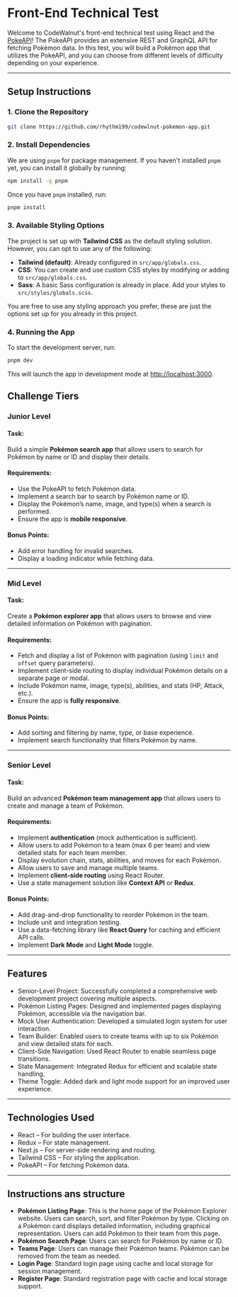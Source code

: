 # Front-End Technical Test

Welcome to CodeWalnut's front-end technical test using React and the [PokeAPI](https://pokeapi.co/)! The PokeAPI provides an extensive REST and GraphQL API for fetching Pokémon data. In this test, you will build a Pokémon app that utilizes the PokeAPI, and you can choose from different levels of difficulty depending on your experience.

---

## Setup Instructions

### 1. Clone the Repository

```bash
git clone https://github.com/rhythm199/codewlnut-pokemon-app.git
```

### 2. Install Dependencies

We are using `pnpm` for package management. If you haven't installed `pnpm` yet, you can install it globally by running:

```bash
npm install -g pnpm
```

Once you have `pnpm` installed, run:

```bash
pnpm install
```

### 3. Available Styling Options

The project is set up with **Tailwind CSS** as the default styling solution. However, you can opt to use any of the following:

- **Tailwind (default)**: Already configured in `src/app/globals.css`.
- **CSS**: You can create and use custom CSS styles by modifying or adding to `src/app/globals.css`.
- **Sass**: A basic Sass configuration is already in place. Add your styles to `src/styles/globals.scss`.

You are free to use any styling approach you prefer, these are just the options set up for you already in this project.

### 4. Running the App

To start the development server, run:

```bash
pnpm dev
```

This will launch the app in development mode at [http://localhost:3000](http://localhost:3000).

## Challenge Tiers

### Junior Level

#### Task:

Build a simple **Pokémon search app** that allows users to search for Pokémon by name or ID and display their details.

#### Requirements:

- Use the PokeAPI to fetch Pokémon data.
- Implement a search bar to search by Pokémon name or ID.
- Display the Pokémon’s name, image, and type(s) when a search is performed.
- Ensure the app is **mobile responsive**.

#### Bonus Points:

- Add error handling for invalid searches.
- Display a loading indicator while fetching data.

---

### Mid Level

#### Task:

Create a **Pokémon explorer app** that allows users to browse and view detailed information on Pokémon with pagination.

#### Requirements:

- Fetch and display a list of Pokémon with pagination (using `limit` and `offset` query parameters).
- Implement client-side routing to display individual Pokémon details on a separate page or modal.
- Include Pokémon name, image, type(s), abilities, and stats (HP, Attack, etc.).
- Ensure the app is **fully responsive**.

#### Bonus Points:

- Add sorting and filtering by name, type, or base experience.
- Implement search functionality that filters Pokémon by name.

---

### Senior Level

#### Task:

Build an advanced **Pokémon team management app** that allows users to create and manage a team of Pokémon.

#### Requirements:

- Implement **authentication** (mock authentication is sufficient).
- Allow users to add Pokémon to a team (max 6 per team) and view detailed stats for each team member.
- Display evolution chain, stats, abilities, and moves for each Pokémon.
- Allow users to save and manage multiple teams.
- Implement **client-side routing** using React Router.
- Use a state management solution like **Context API** or **Redux**.

#### Bonus Points:

- Add drag-and-drop functionality to reorder Pokémon in the team.
- Include unit and integration testing.
- Use a data-fetching library like **React Query** for caching and efficient API calls.
- Implement **Dark Mode** and **Light Mode** toggle.

---

## Features
- Senior-Level Project: Successfully completed a comprehensive web development project covering multiple aspects.
- Pokémon Listing Pages: Designed and implemented pages displaying Pokémon, accessible via the navigation bar.
- Mock User Authentication: Developed a simulated login system for user interaction.
- Team Builder: Enabled users to create teams with up to six Pokémon and view detailed stats for each.
- Client-Side Navigation: Used React Router to enable seamless page transitions.
- State Management: Integrated Redux for efficient and scalable state handling.
- Theme Toggle: Added dark and light mode support for an improved user experience.

---


## Technologies Used
- React – For building the user interface.
- Redux – For state management.
- Next.js – For server-side rendering and routing.
- Tailwind CSS – For styling the application.
- PokeAPI – For fetching Pokémon data.

---

## Instructions ans structure
- **Pokémon Listing Page**: This is the home page of the Pokémon Explorer website.
Users can search, sort, and filter Pokémon by type.
Clicking on a Pokémon card displays detailed information, including graphical representation.
Users can add Pokémon to their team from this page.
- **Pokémon Search Page**: 
Users can search for Pokémon by name or ID.
- **Teams Page**: Users can manage their Pokémon teams.
Pokémon can be removed from the team as needed.
- **Login Page**: Standard login page using cache and local storage for session management.
- **Register Page**: Standard registration page with cache and local storage support.
